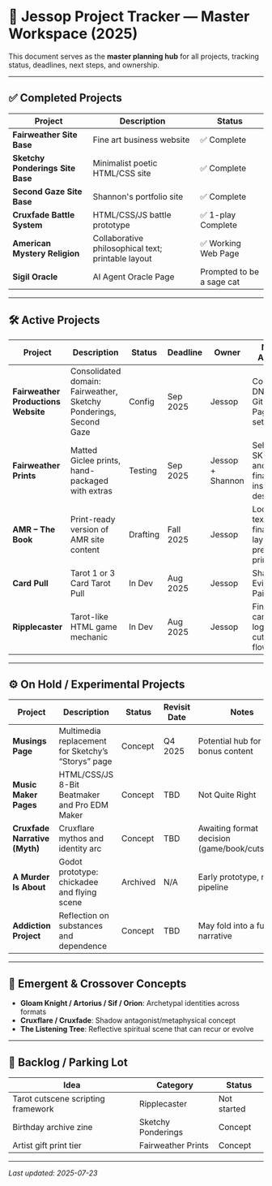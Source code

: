 # 📁 Jessop Project Tracker — Master Workspace (2025)

This document serves as the **master planning hub** for all projects, tracking status, deadlines, next steps, and ownership.

---

## ✅ Completed Projects

| Project | Description | Status |
|--------|-------------|--------|
| **Fairweather Site Base** | Fine art business website | ✅ Complete |
| **Sketchy Ponderings Site Base** | Minimalist poetic HTML/CSS site | ✅ Complete |
| **Second Gaze Site Base** | Shannon's portfolio site | ✅ Complete |
| **Cruxfade Battle System** | HTML/CSS/JS battle prototype | ✅ 1-play Complete |
| **American Mystery Religion** | Collaborative philosophical text; printable layout | ✅ Working Web Page |
| **Sigil Oracle** | AI Agent Oracle Page | Prompted to be a sage cat | ✅ Complete |

---

## 🛠 Active Projects

| Project | Description | Status | Deadline | Owner | Next Action |
|--------|-------------|--------|----------|--------|-------------|
| **Fairweather Productions Website** | Consolidated domain: Fairweather, Sketchy Ponderings, Second Gaze | Config | Sep 2025 | Jessop | Complete DNS + GitHub Pages setup |
| **Fairweather Prints** | Matted Giclee prints, hand-packaged with extras | Testing | Sep 2025 | Jessop + Shannon | Select 3 SKUs and finalize insert design |
| **AMR – The Book** | Print-ready version of AMR site content | Drafting | Fall 2025 | Jessop | Lock text, finalize layout, prep for print |
| **Card Pull** | Tarot 1 or 3 Card Tarot Pull | In Dev | Aug 2025 | Jessop | Shan's Evil Eye Paintings |
| **Ripplecaster** | Tarot-like HTML game mechanic | In Dev | Aug 2025 | Jessop | Finalize card logic and cutscene flow |

---

## ⚙️ On Hold / Experimental Projects

| Project | Description | Status | Revisit Date | Notes |
|--------|-------------|--------|---------------|-------|
| **Musings Page** | Multimedia replacement for Sketchy’s “Storys” page | Concept | Q4 2025 | Potential hub for bonus content |
| **Music Maker Pages** | HTML/CSS/JS 8-Bit Beatmaker and Pro EDM Maker | Concept | TBD | Not Quite Right |
| **Cruxfade Narrative (Myth)** | Cruxflare mythos and identity arc | Concept | TBD | Awaiting format decision (game/book/cutscene) |
| **A Murder Is About** | Godot prototype: chickadee and flying scene | Archived | N/A | Early prototype, not in pipeline |
| **Addiction Project** | Reflection on substances and dependence | Concept | TBD | May fold into a future narrative |


---

## 🧩 Emergent & Crossover Concepts

- **Gloam Knight / Artorius / Sif / Orion**: Archetypal identities across formats
- **Cruxflare / Cruxfade**: Shadow antagonist/metaphysical concept
- **The Listening Tree**: Reflective spiritual scene that can recur or evolve

---

## 🔁 Backlog / Parking Lot

| Idea | Category | Status |
|------|----------|--------|
| Tarot cutscene scripting framework | Ripplecaster | Not started |
| Birthday archive zine | Sketchy Ponderings | Concept |
| Artist gift print tier | Fairweather Prints | Concept |

---

_Last updated: 2025-07-23_
